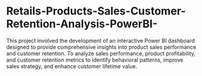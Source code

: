 # Retails-Products-Sales-Customer-Retention-Analysis-PowerBI-
This project involved the development of an interactive Power BI dashboard designed to provide comprehensive insights into product sales performance and customer retention. To analyze sales performance, product profitability, and customer retention metrics to identify behavioral patterns, improve sales strategy, and enhance customer lifetime value.
